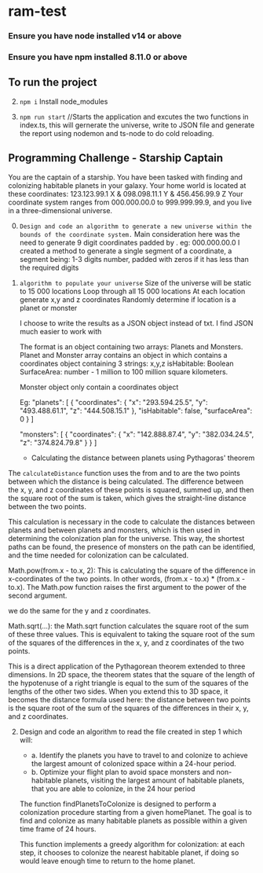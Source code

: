 # ram-test

### Ensure you have node installed v14 or above
### Ensure you have npm installed 8.11.0 or above


## To run the project

 2. `npm i` Install node_modules

 1. `npm run start` //Starts the application and excutes the two functions in index.ts, this will gernerate the universe, write to JSON file and generate the report
 using nodemon and ts-node to do cold reloading.

## Programming Challenge - Starship Captain

You are the captain of a starship. You have been tasked with finding and colonizing habitable planets in your galaxy. 
Your home world is located at these coordinates: 123.123.99.1 X & 098.098.11.1 Y & 456.456.99.9 Z
Your coordinate system ranges from 000.000.00.0 to 999.999.99.9, and you live in a three-dimensional universe.

0. `Design and code an algorithm to generate a new universe within the bounds of the coordinate system.`
    Main consideration here was the need to generate 9 digit coordinates padded by . eg: 000.000.00.0
    I created a method to generate a single segment of a coordinate, a segment being: 1-3 digits number, padded with zeros if it has less than the required digits

1. `algorithm to populate your universe`
    Size of the universe will be static to 15 000 locations
    Loop through all 15 000 locations 
    At each location generate x,y and z coordinates
    Randomly determine if location is a planet or monster

    I choose to write the results as a JSON object instead of txt.
    I find JSON much easier to work with

    The format is an object containing two arrays: Planets and Monsters.
    Planet and Monster array contains an object in which contains a coordinates object containing 3 strings: x,y,z
    isHabitable: Boolean
    SurfaceArea: number - 1 million to 100 million square kilometers. 

    Monster object only contain a coordinates object

    Eg: 
  "planets": [
    {
      "coordinates": {
        "x": "293.594.25.5",
        "y": "493.488.61.1",
        "z": "444.508.15.1"
      },
      "isHabitable": false,
      "surfaceArea": 0
    }
  ]

    "monsters": [
    {
      "coordinates": {
        "x": "142.888.87.4",
        "y": "382.034.24.5",
        "z": "374.824.79.8"
      }
    }
    ]

    - Calculating the distance between planets using Pythagoras' theorem

The `calculateDistance` function uses the from and to are the two points between which the distance is being calculated. The difference between the x, y, and z coordinates of these points is squared, summed up, and then the square root of the sum is taken, which gives the straight-line distance between the two points.

This calculation is necessary in the code to calculate the distances between planets and between planets and monsters, which is then used in determining the colonization plan for the universe. This way, the shortest paths can be found, the presence of monsters on the path can be identified, and the time needed for colonization can be calculated.

Math.pow(from.x - to.x, 2): This is calculating the square of the difference in x-coordinates of the two points. In other words, (from.x - to.x) * (from.x - to.x). The Math.pow function raises the first argument to the power of the second argument.

we do the same for the y and z coordinates.

Math.sqrt(...): the Math.sqrt function calculates the square root of the sum of these three values. This is equivalent to taking the square root of the sum of the squares of the differences in the x, y, and z coordinates of the two points.

This is a direct application of the Pythagorean theorem extended to three dimensions. In 2D space, the theorem states that the square of the length of the hypotenuse of a right triangle is equal to the sum of the squares of the lengths of the other two sides. When you extend this to 3D space, it becomes the distance formula used here: the distance between two points is the square root of the sum of the squares of the differences in their x, y, and z coordinates.

2. Design and code an algorithm to read the file created in step 1 which will:
    - a. Identify the planets you have to travel to and colonize to achieve the largest amount of colonized space within a 24-hour period. 
    - b. Optimize your flight plan to avoid space monsters and non-habitable planets, visiting the largest amount of habitable planets, that you are able to colonize, in the 24 hour period 
    
    The function findPlanetsToColonize is designed to perform a colonization procedure starting from a given homePlanet. The goal is to find and colonize as many habitable planets as possible within a given time frame of 24 hours.

    This function implements a greedy algorithm for colonization: at each step, it chooses to colonize the nearest habitable planet, if doing so would leave enough time to return to the home planet.

